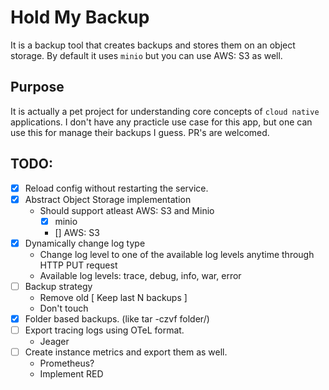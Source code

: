 # Hold My Backup

It is a backup tool that creates backups and stores them on an object storage. By default it uses `minio` but you can use AWS: S3 as well.

## Purpose

It is actually a pet project for understanding core concepts of `cloud native` applications. I don't have any
practicle use case for this app, but one can use this for manage their backups I guess. PR's are welcomed.


## TODO:
- [x] Reload config without restarting the service.
- [x] Abstract Object Storage implementation
   - Should support atleast AWS: S3 and Minio
     - [x] minio
     - [] AWS: S3
- [x] Dynamically change log type
  - Change log level to one of the available log levels anytime through HTTP PUT request
  - Available log levels: trace, debug, info, war, error
- [ ] Backup strategy
  - Remove old [ Keep last N backups ]
  - Don't touch
- [x] Folder based backups. (like tar -czvf folder/)
- [ ] Export tracing logs using OTeL format.
  - Jeager
- [ ] Create instance metrics and export them as well.
  - Prometheus?
  - Implement RED